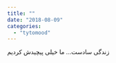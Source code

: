 ```yaml
---
title: ""
date: "2018-08-09"
categories: 
  - "tytomood"
---
```


زندگی سادست... ما خیلی پیچیدش کردیم
